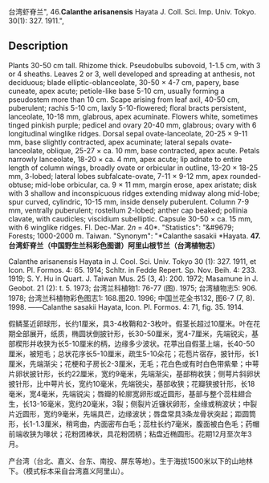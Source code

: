 台湾虾脊兰",
46.**Calanthe arisanensis** Hayata J. Coll. Sci. Imp. Univ. Tokyo. 30(1): 327. 1911.",

## Description
Plants 30-50 cm tall. Rhizome thick. Pseudobulbs subovoid, 1-1.5 cm, with 3 or 4 sheaths. Leaves 2 or 3, well developed and spreading at anthesis, not deciduous; blade elliptic-oblanceolate, 30-50 × 4-7 cm, papery, base cuneate, apex acute; petiole-like base 5-10 cm, usually forming a pseudostem more than 10 cm. Scape arising from leaf axil, 40-50 cm, puberulent; rachis 5-10 cm, laxly 5-10-flowered; floral bracts persistent, lanceolate, 10-18 mm, glabrous, apex acuminate. Flowers white, sometimes tinged pinkish purple; pedicel and ovary 20-40 mm, glabrous; ovary with 6 longitudinal winglike ridges. Dorsal sepal ovate-lanceolate, 20-25 × 9-11 mm, base slightly contracted, apex acuminate; lateral sepals ovate-lanceolate, oblique, 25-27 × ca. 10 mm, base contracted, apex acute. Petals narrowly lanceolate, 18-20 × ca. 4 mm, apex acute; lip adnate to entire length of column wings, broadly ovate or orbicular in outline, 13-20 × 18-25 mm, 3-lobed; lateral lobes subfalcate-ovate, 7-11 × 9-12 mm, apex rounded-obtuse; mid-lobe orbicular, ca. 9 × 11 mm, margin erose, apex aristate; disk with 3 shallow and inconspicuous ridges extending midway along mid-lobe; spur curved, cylindric, 10-15 mm, inside densely puberulent. Column 7-9 mm, ventrally puberulent; rostellum 2-lobed; anther cap beaked; pollinia clavate, with caudicles; viscidium subelliptic. Capsule 30-50 × ca. 15 mm, with 6 winglike ridges. Fl. Dec-Mar. 2*n* = 40*.
  "Statistics": "&amp;#9679; Forests; 1000-2000 m. Taiwan.
  "Synonym": "*Calanthe sasakii *Hayata.
**47.台湾虾脊兰（中国野生兰科彩色图谱）阿里山根节兰（台湾植物志）**

Calanthe arisanensis Hayata in J. Cool. Sci. Univ. Tokyo 30 (1): 327. 1911, et Icon. Pl. Formos. 4: 65. 1914; Schltr. in Fedde Repert. Sp. Nov. Beih. 4: 233. 1919; S. Y. Hu in Quart. J. Taiwan Mus. 25 (3, 4): 200. 1972; Masamune in J. Geobot. 21 (2): t. 5. 1973; 台湾兰科植物1: 76-77 (图). 1975; 台湾植物志5: 906. 1978; 台湾兰科植物彩色图志1: 168.图20. 1996; 中国兰花全书132, 图6-7 (7, 8). 1998. ——Calanthe sasakii Hayata, Icon. Pl. Formos. 4: 71, fig. 35. 1914.

假鳞茎近卵球形，长约1厘米，具3-4枚鞘和2-3枚叶。假茎长超过10厘米。叶在花期全部展开，纸质，椭圆状倒披针形，长30-50厘米，宽4-7厘米，先端锐尖，基部楔形并收狭为长5-10厘米的柄，边缘多少波状。花葶出自假茎上端，长40-50厘米，被短毛；总状花序长5-10厘米，疏生5-10朵花；花苞片宿存，披针形，长1厘米，先端渐尖；花梗和子房长2-3厘米，无毛；花白色或有时白色带紫晕；中萼片卵状披针形，长约22厘米，宽约9毫米，先端渐尖，基部稍收狭；侧萼片斜卵状披针形，比中萼片长，宽约10毫米，先端锐尖，基部收狭；花瓣狭披针形，长18毫米，宽4毫米，先端锐尖；唇瓣的轮廓宽卵形或近圆形，基部与整个蕊柱翅合生，长13-16毫米，宽约20毫米，3裂；侧裂片近镰状卵形，全缘或稍波状；中裂片近圆形，宽约9毫米，先端具芒，边缘波状；唇盘常具3条龙骨状突起；距圆筒形，长1-1.3厘米，稍弯曲，内面密布白毛；蕊柱长约7毫米，腹面被白色毛；药帽前端收狭为喙状；花粉团棒状，具花粉团柄；粘盘近椭圆形。花期12月至次年3月。

产台湾（台北、嘉义、台东、南投、屏东等地）。生于海拔1500米以下的山地林下。（模式标本采自台湾嘉义阿里山）。
